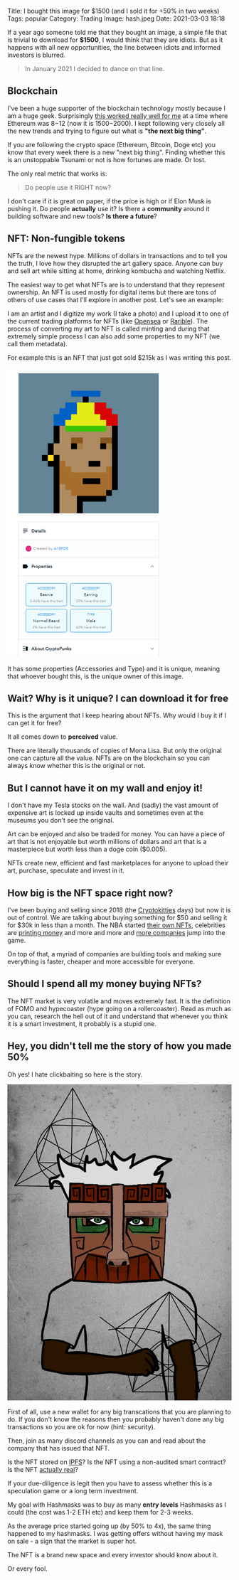 Title: I bought this image for $1500 (and I sold it for +50% in two weeks)
Tags: popular
Category: Trading
Image: hash.jpeg
Date: 2021-03-03 18:18

If a year ago someone told me that they bought an image, a simple file that is trivial to download for **$1500**, I would think that they are idiots. But as it happens with all new opportunities, the line between idiots and informed investors is blurred. 

> In January 2021 I decided to dance on that line.

## Blockchain

I've been a huge supporter of the blockchain technology mostly because I am a huge geek. Surprisingly [this worked really well for me](https://jon.io/trading-ethereum-making-10-every-20-minutes) at a time where Ethereum was $8-$12 (now it is $1500-$2000). I kept following very closely all the new trends and trying to figure out what is **"the next big thing"**. 

If you are following the crypto space (Ethereum, Bitcoin, Doge etc) you know that every week there is a new "next big thing". Finding whether this is an unstoppable Tsunami or not is how fortunes are made. Or lost. 

The only real metric that works is: 

> Do people use it RIGHT now?

I don't care if it is great on paper, if the price is high or if Elon Musk is pushing it. Do people **actually** use it? Is there a **community** around it building software and new tools? **Is there a future**?

## NFT: Non-fungible tokens

NFTs are the newest hype. Millions of dollars in transactions and to tell you the truth, I love how they disrupted the art gallery space. Anyone can buy and sell art while sitting at home, drinking kombucha and watching Netflix. 

The easiest way to get what NFTs are is to understand that they represent ownership. An NFT is used mostly for digital items but there are tons of others of use cases that I'll explore in another post. Let's see an example:

I am an artist and I digitize my work (I take a photo) and I upload it to one of the current trading platforms for NFTs (like [Opensea](https://opensea.io/) or [Rarible](https://rarible.com/)). The process of converting my art to NFT is called minting and during that extremely simple process I can also add some properties to my NFT (we call them metadata). 

For example this is an NFT that just got sold $215k as I was writing this post.

![](/images/punk.png)

It has some properties (Accessories and Type) and it is unique, meaning that whoever bought this, is the unique owner of this image.

## Wait? Why is it unique? I can download it for free

This is the argument that I keep hearing about NFTs. Why would I buy it if I can get it for free? 

It all comes down to **perceived** value.

There are literally thousands of copies of Mona Lisa. But only the original one can capture all the value. NFTs are on the blockchain so you can always know whether this is the original or not. 

## But I cannot have it on my wall and enjoy it!

I don't have my Tesla stocks on the wall. And (sadly) the vast amount of expensive art is locked up inside vaults and sometimes even at the museums you don't see the original. 

Art can  be enjoyed and also be traded for money. You can have a piece of art that is not enjoyable but worth millions of dollars and art that is a masterpiece but worth less than a doge coin ($0.005). 

NFTs create new, efficient and fast marketplaces for anyone to upload their art, purchase, speculate and invest in it. 

## How big is the NFT space right now?

I've been buying and selling since 2018 (the [Cryptokitties](https://www.cryptokitties.co/) days) but now it is out of control. We are talking about buying something for $50 and selling it for $30k in less than a month. The NBA started [their own NFTs](https://www.nbatopshot.com/), celebrities are [printing money](https://www.vanityfair.com/style/2021/03/grimes-art-sold-nft-cryptocurrency-auction-elon-musk-warnymph) and more and more and [more companies](https://www.nasdaq.com/articles/microsoft-and-enjin-bring-cross-platform-custom-nfts-to-minecraft-2021-02-11) jump into the game. 

On top of that, a myriad of companies are building tools and making sure everything is faster, cheaper and more accessible for everyone. 

## Should I spend all my money buying NFTs?

The NFT market is very volatile and moves extremely fast. It is the definition of FOMO and hypecoaster (hype going on a rollercoaster). Read as much as you can, research the hell out of it and understand that whenever you think it is a smart investment, it probably is a stupid one. 

## Hey, you didn't tell me the story of how you made 50%

Oh yes! I hate clickbaiting so here is the story.

![](/images/hash.jpeg)

First of all, use a new wallet for any big transcations that you are planning to do. If you don't know the reasons then you probably haven't done any big transactions so you are ok for now (hint: security).

Then, join as many discord channels as you can and read about the company that has issued that NFT. 

Is the NFT stored on [IPFS](https://www.ipfs.com/)? Is the NFT using a non-audited smart contract? Is the NFT [actually real](https://cointelegraph.com/news/nft-market-top-signal-fake-banksy-nets-over-1-million-in-eth-sales)?

If your due-diligence is legit then you have to assess whether this is a speculation game or a long term investment. 

My goal with Hashmasks was to buy as many **entry levels** Hashmasks as I could (the cost was 1-2 ETH etc) and keep them for 2-3 weeks. 

As the average price started going up (by 50% to 4x), the same thing happened to my hashmasks. I was getting offers without having my mask on sale - a sign that the market is super hot.

The NFT is a brand new space and every investor should know about it.

Or every fool.
